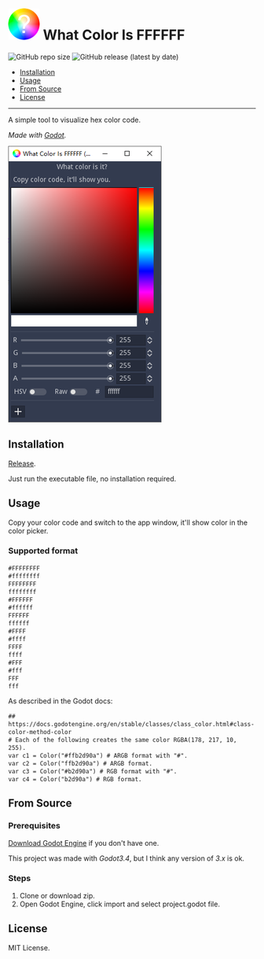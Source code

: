 # ![icon](icon.png) What Color Is FFFFFF

![GitHub repo size](https://img.shields.io/github/repo-size/Adanelia/what_color_is_FFFFFF)
![GitHub release (latest by date)](https://img.shields.io/github/v/release/Adanelia/what_color_is_FFFFFF)

- [Installation](#installation)
- [Usage](#usage)
- [From Source](#from-source)
- [License](#license)

------

A simple tool to visualize hex color code.

*Made with [Godot](https://godotengine.org/).*

![](screenshots/screenshot.png)

## Installation

[Release](https://github.com/Adanelia/what_color_is_FFFFFF/releases).

Just run the executable file, no installation required.

## Usage
Copy your color code and switch to the app window, it'll show color in the color picker.

### Supported format
```
#FFFFFFFF
#ffffffff
FFFFFFFF
ffffffff
#FFFFFF
#ffffff
FFFFFF
ffffff
#FFFF
#ffff
FFFF
ffff
#FFF
#fff
FFF
fff
```

As described in the Godot docs:

```
## https://docs.godotengine.org/en/stable/classes/class_color.html#class-color-method-color
# Each of the following creates the same color RGBA(178, 217, 10, 255).
var c1 = Color("#ffb2d90a") # ARGB format with "#".
var c2 = Color("ffb2d90a") # ARGB format.
var c3 = Color("#b2d90a") # RGB format with "#".
var c4 = Color("b2d90a") # RGB format.
```

## From Source

### Prerequisites

[Download Godot Engine](https://godotengine.org/download) if you don't have one.

This project was made with *Godot3.4*, but I think any version of *3.x* is ok.

### Steps

1. Clone or download zip.
2. Open Godot Engine, click import and select project.godot file.

## License
MIT License.
